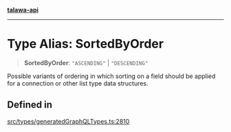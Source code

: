 [**talawa-api**](../../../README.md)

***

# Type Alias: SortedByOrder

> **SortedByOrder**: `"ASCENDING"` \| `"DESCENDING"`

Possible variants of ordering in which sorting on a field should be
applied for a connection or other list type data structures.

## Defined in

[src/types/generatedGraphQLTypes.ts:2810](https://github.com/Suyash878/talawa-api/blob/b5a9d8b4a1ea678a3d6f5b710b3721f91a3052fc/src/types/generatedGraphQLTypes.ts#L2810)
